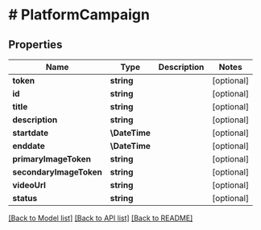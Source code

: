 # # PlatformCampaign

## Properties

Name | Type | Description | Notes
------------ | ------------- | ------------- | -------------
**token** | **string** |  | [optional]
**id** | **string** |  | [optional]
**title** | **string** |  | [optional]
**description** | **string** |  | [optional]
**startdate** | **\DateTime** |  | [optional]
**enddate** | **\DateTime** |  | [optional]
**primaryImageToken** | **string** |  | [optional]
**secondaryImageToken** | **string** |  | [optional]
**videoUrl** | **string** |  | [optional]
**status** | **string** |  | [optional]

[[Back to Model list]](../../README.md#models) [[Back to API list]](../../README.md#endpoints) [[Back to README]](../../README.md)
